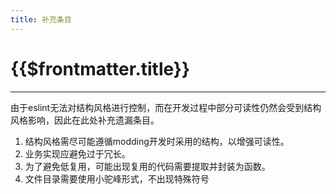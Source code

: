 ```yaml
---
title: 补充条目
---
```


# {{$frontmatter.title}}

---

由于eslint无法对结构风格进行控制，而在开发过程中部分可读性仍然会受到结构风格影响，因此在此处补充遗漏条目。

1. 结构风格需尽可能遵循modding开发时采用的结构，以增强可读性。
2. 业务实现应避免过于冗长。
3. 为了避免低复用，可能出现复用的代码需要提取并封装为函数。
4. 文件目录需要使用小驼峰形式，不出现特殊符号